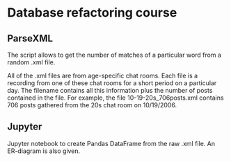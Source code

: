 # Database refactoring course

## ParseXML

The script allows to get the number of matches of a particular word from a random .xml file.

All of the .xml files are from age-specific chat rooms. 
Each file is a recording from one of these chat rooms for a short period on a particular day. 
The filename contains all this information plus the number of posts contained in the file. 
For example, the file 10-19-20s_706posts.xml contains 706 posts gathered from the 20s chat room on 10/19/2006.

## Jupyter

Jupyter notebook to create Pandas DataFrame from the raw .xml file. An ER-diagram is also given.


